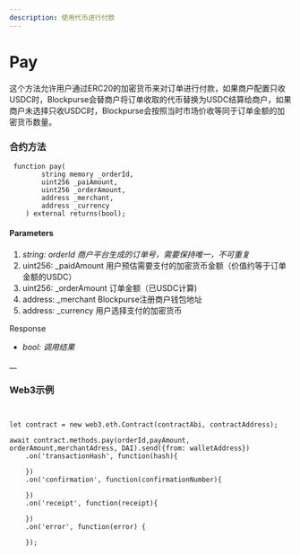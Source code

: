 ```yaml
---
description: 使用代币进行付款
---
```


# Pay

这个方法允许用户通过ERC20的加密货币来对订单进行付款，如果商户配置只收USDC时，Blockpurse会替商户将订单收取的代币替换为USDC结算给商户，如果商户未选择只收USDC时，Blockpurse会按照当时市场价收等同于订单金额的加密货币数量。

### 合约方法

```
 function pay(
        string memory _orderId,
        uint256 _paiAmount,
        uint256 _orderAmount,
        address _merchant,
        address _currency
    ) external returns(bool);
```



#### Parameters

1. _string:    orderId 商户平台生成的订单号，需要保持唯一，不可重复_
2. uint256:    \_paidAmount 用户预估需要支付的加密货币金额（价值约等于订单金额的USDC）
3. uint256:    \_orderAmount 订单金额（已USDC计算)
4. address:    \_merchant Blockpurse注册商户钱包地址
5. address:    \_currency 用户选择支付的加密货币



Response

* _bool:   调用结果_

__

### Web3示例



```


let contract = new web3.eth.Contract(contractAbi, contractAddress);

await contract.methods.pay(orderId,payAmount, orderAmount,merchantAdress, DAI).send({from: walletAddress})
    .on('transactionHash', function(hash){
                
    })
    .on('confirmation', function(confirmationNumber){
        
    })
    .on('receipt', function(receipt){
       
    })
    .on('error', function(error) {
       
    });

```
